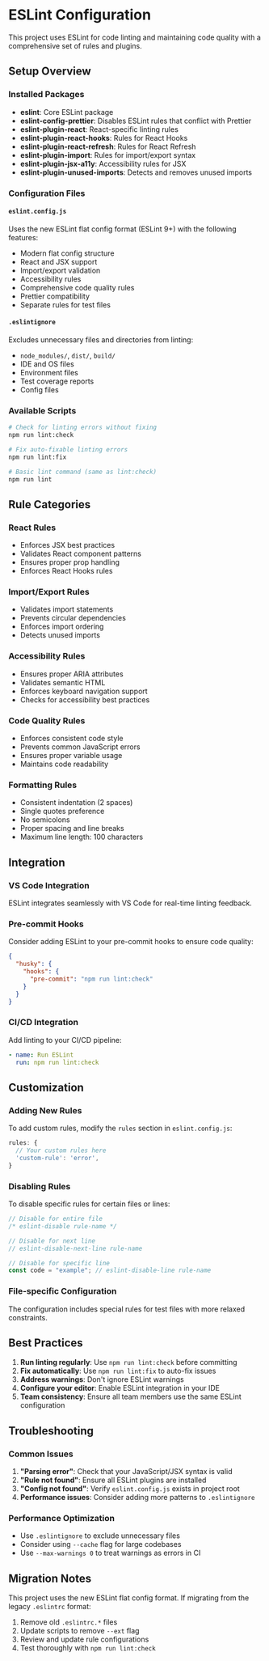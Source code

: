 # ESLint Configuration

This project uses ESLint for code linting and maintaining code quality with a comprehensive set of rules and plugins.

## Setup Overview

### Installed Packages

- **eslint**: Core ESLint package
- **eslint-config-prettier**: Disables ESLint rules that conflict with Prettier
- **eslint-plugin-react**: React-specific linting rules
- **eslint-plugin-react-hooks**: Rules for React Hooks
- **eslint-plugin-react-refresh**: Rules for React Refresh
- **eslint-plugin-import**: Rules for import/export syntax
- **eslint-plugin-jsx-a11y**: Accessibility rules for JSX
- **eslint-plugin-unused-imports**: Detects and removes unused imports

### Configuration Files

#### `eslint.config.js`

Uses the new ESLint flat config format (ESLint 9+) with the following features:

- Modern flat config structure
- React and JSX support
- Import/export validation
- Accessibility rules
- Comprehensive code quality rules
- Prettier compatibility
- Separate rules for test files

#### `.eslintignore`

Excludes unnecessary files and directories from linting:

- `node_modules/`, `dist/`, `build/`
- IDE and OS files
- Environment files
- Test coverage reports
- Config files

### Available Scripts

```bash
# Check for linting errors without fixing
npm run lint:check

# Fix auto-fixable linting errors
npm run lint:fix

# Basic lint command (same as lint:check)
npm run lint
```

## Rule Categories

### React Rules

- Enforces JSX best practices
- Validates React component patterns
- Ensures proper prop handling
- Enforces React Hooks rules

### Import/Export Rules

- Validates import statements
- Prevents circular dependencies
- Enforces import ordering
- Detects unused imports

### Accessibility Rules

- Ensures proper ARIA attributes
- Validates semantic HTML
- Enforces keyboard navigation support
- Checks for accessibility best practices

### Code Quality Rules

- Enforces consistent code style
- Prevents common JavaScript errors
- Ensures proper variable usage
- Maintains code readability

### Formatting Rules

- Consistent indentation (2 spaces)
- Single quotes preference
- No semicolons
- Proper spacing and line breaks
- Maximum line length: 100 characters

## Integration

### VS Code Integration

ESLint integrates seamlessly with VS Code for real-time linting feedback.

### Pre-commit Hooks

Consider adding ESLint to your pre-commit hooks to ensure code quality:

```json
{
  "husky": {
    "hooks": {
      "pre-commit": "npm run lint:check"
    }
  }
}
```

### CI/CD Integration

Add linting to your CI/CD pipeline:

```yaml
- name: Run ESLint
  run: npm run lint:check
```

## Customization

### Adding New Rules

To add custom rules, modify the `rules` section in `eslint.config.js`:

```javascript
rules: {
  // Your custom rules here
  'custom-rule': 'error',
}
```

### Disabling Rules

To disable specific rules for certain files or lines:

```javascript
// Disable for entire file
/* eslint-disable rule-name */

// Disable for next line
// eslint-disable-next-line rule-name

// Disable for specific line
const code = "example"; // eslint-disable-line rule-name
```

### File-specific Configuration

The configuration includes special rules for test files with more relaxed constraints.

## Best Practices

1. **Run linting regularly**: Use `npm run lint:check` before committing
2. **Fix automatically**: Use `npm run lint:fix` to auto-fix issues
3. **Address warnings**: Don't ignore ESLint warnings
4. **Configure your editor**: Enable ESLint integration in your IDE
5. **Team consistency**: Ensure all team members use the same ESLint configuration

## Troubleshooting

### Common Issues

1. **"Parsing error"**: Check that your JavaScript/JSX syntax is valid
2. **"Rule not found"**: Ensure all ESLint plugins are installed
3. **"Config not found"**: Verify `eslint.config.js` exists in project root
4. **Performance issues**: Consider adding more patterns to `.eslintignore`

### Performance Optimization

- Use `.eslintignore` to exclude unnecessary files
- Consider using `--cache` flag for large codebases
- Use `--max-warnings 0` to treat warnings as errors in CI

## Migration Notes

This project uses the new ESLint flat config format. If migrating from the legacy `.eslintrc` format:

1. Remove old `.eslintrc.*` files
2. Update scripts to remove `--ext` flag
3. Review and update rule configurations
4. Test thoroughly with `npm run lint:check`
